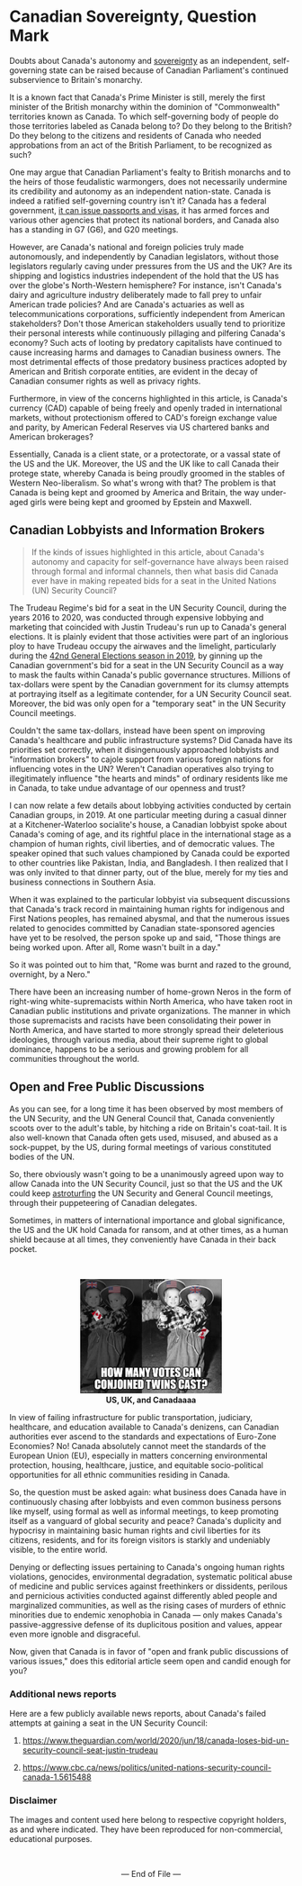 # Canadian Sovereignty, Question Mark

Doubts about Canada's autonomy and [sovereignty](https://en.wikipedia.org/wiki/Sovereignty) as an independent, self-governing state can be raised because of Canadian Parliament's continued subservience to Britain's monarchy. 

It is a known fact that Canada's Prime Minister is still, merely the first minister of the British monarchy within the dominion of "Commonwealth" territories known as Canada. To which self-governing body of people do those territories labeled as Canada belong to? Do they belong to the British? Do they belong to the citizens and residents of Canada who needed approbations from an act of the British Parliament, to be recognized as such? 

One may argue that Canadian Parliament's fealty to British monarchs and to the heirs of those feudalistic warmongers, does not necessarily undermine its credibility and autonomy as an independent nation-state. Canada is indeed a ratified self-governing country isn't it? Canada has a federal government, [it can issue passports and visas](https://github.com/callthis/editorial/blob/main/docs/02-3-2-1.md#2321-bigotry-and-racial-prejudices-embedded-within-the-functions-of-ircc), it has armed forces and various other agencies that protect its national borders, and Canada also has a standing in G7 (G6), and G20 meetings. 

However, are Canada's national and foreign policies truly made autonomously, and independently by Canadian legislators, without those legislators regularly caving under pressures from the US and the UK? Are its shipping and logistics industries independent of the hold that the US has over the globe's North-Western hemisphere? For instance, isn't Canada's dairy and agriculture industry deliberately made to fall prey to unfair American trade policies? And are Canada's actuaries as well as telecommunications corporations, sufficiently independent from American stakeholders? Don't those American stakeholders usually tend to prioritize their personal interests while continuously pillaging and pilfering Canada's economy? Such acts of looting by predatory capitalists have continued to cause increasing harms and damages to Canadian business owners. The most detrimental effects of those predatory business practices adopted by American and British corporate entities, are evident in the decay of Canadian consumer rights as well as privacy rights. 

Furthermore, in view of the concerns highlighted in this article, is Canada's currency (CAD) capable of being freely and openly traded in international markets, without protectionism offered to CAD's foreign exchange value and parity, by American Federal Reserves via US chartered banks and American brokerages? 

Essentially, Canada is a client state, or a protectorate, or a vassal state of the US and the UK. Moreover, the US and the UK like to call Canada their protege state, whereby Canada is being proudly groomed in the stables of Western Neo-liberalism. So what's wrong with that? The problem is that Canada is being kept and groomed by America and Britain, the way under-aged girls were being kept and groomed by Epstein and Maxwell. 

## Canadian Lobbyists and Information Brokers 

>If the kinds of issues highlighted in this article, about Canada's autonomy and capacity for self-governance have always been raised through formal and informal channels, then what basis did Canada ever have in making repeated bids for a seat in the United Nations (UN) Security Council? 

The Trudeau Regime's bid for a seat in the UN Security Council, during the years 2016 to 2020, was conducted through expensive lobbying and marketing that coincided with Justin Trudeau's run up to Canada's general elections. It is plainly evident that those activities were part of an inglorious ploy to have Trudeau occupy the airwaves and the limelight, particularly during the [42nd General Elections season in 2019](https://en.wikipedia.org/wiki/2019_Canadian_federal_election), by ginning up the Canadian government's bid for a seat in the UN Security Council as a way to mask the faults within Canada's public governance structures. Millions of tax-dollars were spent by the Canadian government for its clumsy attempts at portraying itself as a legitimate contender, for a UN Security Council seat. Moreover, the bid was only open for a "temporary seat" in the UN Security Council meetings. 

Couldn't the same tax-dollars, instead have been spent on improving Canada's healthcare and public infrastructure systems? Did Canada have its priorities set correctly, when it disingenuously approached lobbyists and "information brokers" to cajole support from various foreign nations for influencing votes in the UN? Weren't Canadian operatives also trying to illegitimately influence "the hearts and minds" of ordinary residents like me in Canada, to take undue advantage of our openness and trust?  

I can now relate a few details about lobbying activities conducted by certain Canadian groups, in 2019. At one particular meeting during a casual dinner at a Kitchener-Waterloo socialite's house, a Canadian lobbyist spoke about Canada's coming of age, and its rightful place in the international stage as a champion of human rights, civil liberties, and of democratic values. The speaker opined that such values championed by Canada could be exported to other countries like Pakistan, India, and Bangladesh. I then realized that I was only invited to that dinner party, out of the blue, merely for my ties and business connections in Southern Asia. 

When it was explained to the particular lobbyist via subsequent discussions that Canada's track record in maintaining human rights for indigenous and First Nations peoples, has remained abysmal, and that the numerous issues related to genocides committed by Canadian state-sponsored agencies have yet to be resolved, the person spoke up and said, "Those things are being worked upon. After all, Rome wasn't built in a day." 

So it was pointed out to him that, "Rome was burnt and razed to the ground, overnight, by a Nero." 

There have been an increasing number of home-grown Neros in the form of right-wing white-supremacists within North America, who have taken root in Canadian public institutions and private organizations. The manner in which those supremacists and racists have been consolidating their power in North America, and have started to more strongly spread their deleterious ideologies, through various media, about their supreme right to global dominance, happens to be a serious and growing problem for all communities throughout the world. 

## Open and Free Public Discussions

As you can see, for a long time it has been observed by most members of the UN Security, and the UN General Council that, Canada conveniently scoots over to the adult's table, by hitching a ride on Britain's coat-tail. It is also well-known that Canada often gets used, misused, and abused as a sock-puppet, by the US, during formal meetings of various constituted bodies of the UN. 

So, there obviously wasn't going to be a unanimously agreed upon way to allow Canada into the UN Security Council, just so that the US and the UK could keep [astroturfing](https://en.wikipedia.org/wiki/Astroturfing) the UN Security and General Council meetings, through their puppeteering of Canadian delegates. 

Sometimes, in matters of international importance and global significance, the US and the UK hold Canada for ransom, and at other times, as a human shield because at all times, they conveniently have Canada in their back pocket. 

<br>

<p align="center">
    <img width="50%" src="../imgs/conjoined_twin-during_security_meetings.jpg"></img>
    <br>
    <b>US, UK, and Canadaaaa</b>
    <br>
</p>

In view of failing infrastructure for public transportation, judiciary, healthcare, and education available to Canada's denizens, can Canadian authorities ever ascend to the standards and expectations of Euro-Zone Economies? No! Canada absolutely cannot meet the standards of the European Union (EU), especially in matters concerning environmental protection, housing, healthcare, justice, and equitable socio-political opportunities for all ethnic communities residing in Canada. 

So, the question must be asked again: what business does Canada have in continuously chasing after lobbyists and even common business persons like myself, using formal as well as informal meetings, to keep promoting itself as a vanguard of global security and peace? Canada's duplicity and hypocrisy in maintaining basic human rights and civil liberties for its citizens, residents, and for its foreign visitors is starkly and undeniably visible, to the entire world. 

Denying or deflecting issues pertaining to Canada's ongoing human rights violations, genocides, environmental degradation, systematic political abuse of medicine and public services against freethinkers or dissidents, perilous and pernicious activities conducted against differently abled people and marginalized communities, as well as the rising cases of murders of ethnic minorities due to endemic xenophobia in Canada — only makes Canada's passive-aggressive defense of its duplicitous position and values, appear even more ignoble and disgraceful. 

Now, given that Canada is in favor of "open and frank public discussions of various issues," does this editorial article seem open and candid enough for you? 


### Additional news reports 

Here are a few publicly available news reports, about Canada's failed attempts at gaining a seat in the UN Security Council:

1. https://www.theguardian.com/world/2020/jun/18/canada-loses-bid-un-security-council-seat-justin-trudeau

1. https://www.cbc.ca/news/politics/united-nations-security-council-canada-1.5615488


### Disclaimer

The images and content used here belong to respective copyright holders, as and where indicated. They have been reproduced for non-commercial, educational purposes. 

<br>

<p align="center">
— End of File —
</p>
